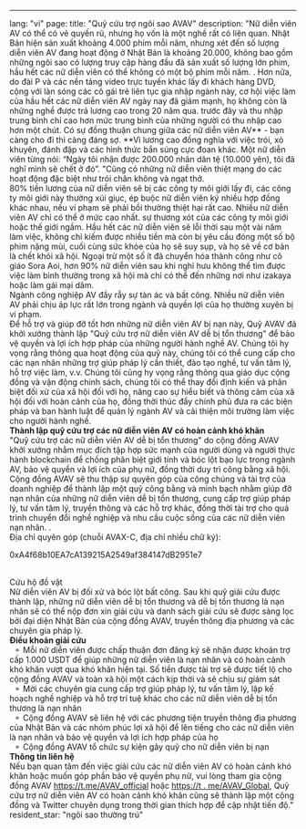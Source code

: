 ---
lang: "vi"
page:
  title: "Quỹ cứu trợ ngôi sao AVAV"
  description: "Nữ diễn viên AV có thể có vẻ quyến rũ, nhưng họ vốn là một nghề rất có liên quan. Nhật Bản hiện sản xuất khoảng 4.000 phim mỗi năm, nhưng xét đến số lượng diễn viên AV đang hoạt động ở Nhật Bản là khoảng 20.000, không bao gồm những ngôi sao có lượng truy cập hàng đầu đã sản xuất số lượng lớn phim, hầu hết các nữ diễn viên có thể không có một bộ phim mỗi năm. . Hơn nữa, do đài P và các nền tảng video trực tuyến khác lấy đi khách hàng DVD, cộng với làn sóng các cô gái trẻ liên tục gia nhập ngành này, cơ hội việc làm của hầu hết các nữ diễn viên AV ngày nay đã giảm mạnh, họ không còn là những nghề được trả lương cao trong 20 năm qua. trước đây và thu nhập trung bình chỉ cao hơn mức trung bình của những người có thu nhập cao hơn một chút.
Có sự đồng thuận chung giữa các nữ diễn viên AV** - bạn càng cho đi thì càng đáng sợ. **Vì lương cao đồng nghĩa với việc trói, xỏ khuyên, đánh đập và các hình thức bắn súng cực đoan khác. Một nữ diễn viên từng nói: “Ngày tôi nhận được 200.000 nhân dân tệ (10.000 yên), tôi đã nghĩ mình sẽ chết ở đó”. &quot;Cũng có những nữ diễn viên thiệt mạng do các hoạt động đặc biệt như trói chân không và ngạt thở.<br>
80% tiền lương của nữ diễn viên sẽ bị các công ty môi giới lấy đi, các công ty môi giới này thường xúi giục, ép buộc nữ diễn viên ký nhiều hợp đồng khác nhau, nếu vi phạm sẽ phải bồi thường thiệt hại rất cao. Nhiều nữ diễn viên AV chỉ có thể ở mức cao nhất. sự thương xót của các công ty môi giới hoặc thế giới ngầm.
Hầu hết các nữ diễn viên sẽ lỗi thời sau một vài năm làm việc, không chỉ kiếm được nhiều tiền mà còn bị yêu cầu đóng một số bộ phim nặng mùi, cuối cùng sức khỏe của họ sẽ suy sụp, và họ sẽ về cơ bản là chết khỏi xã hội. Ngoại trừ một số ít đã chuyển hóa thành công như cô giáo Sora Aoi, hơn 90% nữ diễn viên sau khi nghỉ hưu không thể tìm được việc làm bình thường trong xã hội mà chỉ có thể đến những nơi như izakaya hoặc làm gái mại dâm. <br>
Ngành công nghiệp AV đầy rẫy sự tàn ác và bất công. Nhiều nữ diễn viên AV phải chịu áp lực rất lớn trong ngành và quyền lợi của họ thường xuyên bị vi phạm. <br>
Để hỗ trợ và giúp đỡ tốt hơn những nữ diễn viên AV bị nạn này, Quỹ AVAV đã khởi xướng thành lập &quot;Quỹ cứu trợ nữ diễn viên AV dễ bị tổn thương&quot; để bảo vệ quyền và lợi ích hợp pháp của những người hành nghề AV. Chúng tôi hy vọng rằng thông qua hoạt động của quỹ này, chúng tôi có thể cung cấp cho các nạn nhân những trợ giúp pháp lý cần thiết, đào tạo nghề, tư vấn tâm lý, hỗ trợ việc làm, v.v. Chúng tôi cũng hy vọng rằng thông qua giáo dục cộng đồng và vận động chính sách, chúng tôi có thể thay đổi định kiến ​​và phân biệt đối xử của xã hội đối với họ, nâng cao sự hiểu biết và thông cảm của xã hội đối với hoàn cảnh của họ, đồng thời thúc đẩy chính phủ đưa ra các biện pháp và ban hành luật để quản lý ngành AV và cải thiện môi trường làm việc cho người hành nghề. <br>
<b>Thành lập quỹ cứu trợ các nữ diễn viên AV có hoàn cảnh khó khăn</b><br>
&quot;Quỹ cứu trợ các nữ diễn viên AV dễ bị tổn thương&quot; do cộng đồng AVAV khởi xướng nhằm mục đích tập hợp sức mạnh của người dùng và người thực hành blockchain để chống phân biệt giới tính và bóc lột bạo lực trong ngành AV, bảo vệ quyền và lợi ích của phụ nữ, đồng thời duy trì công bằng xã hội. <br>
Cộng đồng AVAV sẽ thu thập sự quyên góp của công chúng và tài trợ của doanh nghiệp để thành lập một quỹ công bằng và minh bạch nhằm giúp đỡ nạn nhân của những nữ diễn viên dễ bị tổn thương, cung cấp trợ giúp pháp lý, tư vấn tâm lý, truyền thông và các hỗ trợ khác, đồng thời tài trợ cho quá trình chuyển đổi nghề nghiệp và nhu cầu cuộc sống của các nữ diễn viên nạn nhân. . <br>
Địa chỉ quyên góp (chuỗi AVAX-C, địa chỉ nhiều chữ ký):<br>
<p class='text-center text-cred'>0xA4f68b10EA7cA139215A2549af384147dB2951e7</p><br>
Cứu hộ đồ vật<br>
Nữ diễn viên AV bị đối xử và bóc lột bất công. Sau khi quỹ giải cứu được thành lập, những nữ diễn viên dễ bị tổn thương và dễ bị tổn thương là nạn nhân sẽ có thể nộp đơn xin giải cứu và danh sách giải cứu sẽ được sàng lọc bởi đại diện Nhật Bản của cộng đồng AVAV, truyền thông địa phương và các chuyên gia pháp lý. <br>
<b>Điều khoản giải cứu</b><br>
&nbsp;&nbsp;&#9900; Mỗi nữ diễn viên được chấp thuận đơn đăng ký sẽ nhận được khoản trợ cấp 1.000 USDT để giúp những nữ diễn viên là nạn nhân và có hoàn cảnh khó khăn vượt qua khó khăn hiện tại. Số tiền được tài trợ sẽ được tiết lộ cho cộng đồng AVAV và toàn xã hội một cách kịp thời và sẽ chịu sự giám sát<br>
&nbsp;&nbsp;&#9900; Mời các chuyên gia cung cấp trợ giúp pháp lý, tư vấn tâm lý, lập kế hoạch nghề nghiệp và hỗ trợ trí tuệ khác cho các nữ diễn viên dễ bị tổn thương là nạn nhân<br>
&nbsp;&nbsp;&#9900; Cộng đồng AVAV sẽ liên hệ với các phương tiện truyền thông địa phương của Nhật Bản và các nhóm phúc lợi xã hội để lên tiếng cho các nữ diễn viên là nạn nhân và bảo vệ quyền và lợi ích hợp pháp của họ<br>
&nbsp;&nbsp;&#9900; Cộng đồng AVAV tổ chức sự kiện gây quỹ cho nữ diễn viên bị nạn<br>
<b>Thông tin liên hệ</b><br>
Nếu bạn quan tâm đến việc giải cứu các nữ diễn viên AV có hoàn cảnh khó khăn hoặc muốn góp phần bảo vệ quyền phụ nữ, vui lòng tham gia cộng đồng AVAV <a href='https://t.me/AVAV_official' target='_blank' class='text-cred '>https://t.me/AVAV_official</a> hoặc <a href='https://t.me/AVAV_Global' target='_blank' class='text-cred'>https://t . me/AVAV_Global</a>, Quỹ cứu trợ nữ diễn viên AV có hoàn cảnh khó khăn cũng sẽ thành lập một cộng đồng và Twitter chuyên dụng trong thời gian thích hợp để cập nhật tiến độ."
  resident_star: "ngôi sao thường trú"